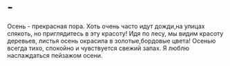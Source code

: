 # -
Осень - прекрасная пора. Хоть очень часто идут дожди,на улицах слякоть, но приглядитесь в эту красоту! Идя по лесу, мы видим красоту деревьев, листья осень окрасила в золотые,бордовые цвета! Осенью всегда тихо, спокойно и чувствуется свежий запах. Я люблю наслаждаться пейзажом осени.

